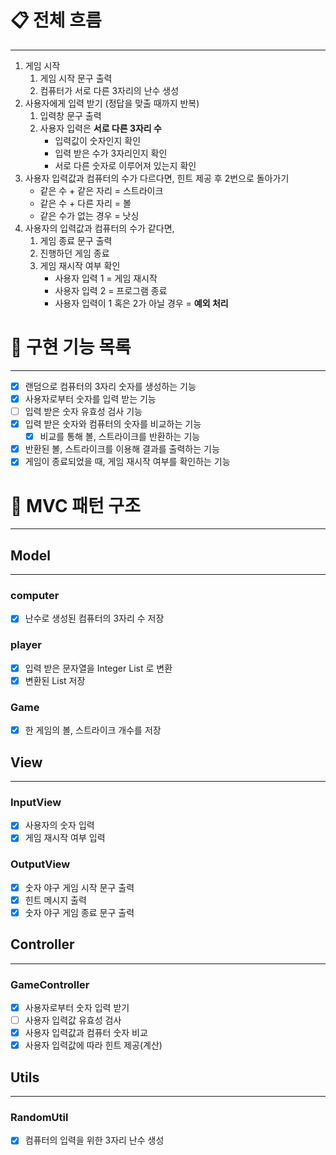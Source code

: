 # 📋 전체 흐름

---

1. 게임 시작
   1. 게임 시작 문구 출력
   2. 컴퓨터가 서로 다른 3자리의 난수 생성
2. 사용자에게 입력 받기 (정답을 맞출 때까지 반복)
   1. 입력창 문구 출력
   2. 사용자 입력은 **서로 다른 3자리 수**
      - 입력값이 숫자인지 확인
      - 입력 받은 수가 3자리인지 확인
      - 서로 다른 숫자로 이루어져 있는지 확인
3. 사용자 입력값과 컴퓨터의 수가 다르다면, 힌트 제공 후 2번으로 돌아가기
   - 같은 수 + 같은 자리 = 스트라이크
   - 같은 수 + 다른 자리 = 볼
   - 같은 수가 없는 경우 = 낫싱
4. 사용자의 입력값과 컴퓨터의 수가 같다면,
   1. 게임 종료 문구 출력
   2. 진행하던 게임 종료
   3. 게임 재시작 여부 확인
      - 사용자 입력 1 = 게임 재시작
      - 사용자 입력 2 = 프로그램 종료
      - 사용자 입력이 1 혹은 2가 아닐 경우 = **예외 처리**

# 🚀 구현 기능 목록

---

* [x] 랜덤으로 컴퓨터의 3자리 숫자를 생성하는 기능
* [x] 사용자로부터 숫자를 입력 받는 기능
* [ ] 입력 받은 숫자 유효성 검사 기능
* [x] 입력 받은 숫자와 컴퓨터의 숫자를 비교하는 기능
  * [x] 비교를 통해 볼, 스트라이크를 반환하는 기능
* [x] 반환된 볼, 스트라이크를 이용해 결과를 출력하는 기능
* [x] 게임이 종료되었을 때, 게임 재시작 여부를 확인하는 기능

# 🧬 MVC 패턴 구조

---
## Model

---

### computer

- [x] 난수로 생성된 컴퓨터의 3자리 수 저장

### player

- [x] 입력 받은 문자열을 Integer List 로 변환
- [x] 변환된 List 저장

### Game

- [x] 한 게임의 볼, 스트라이크 개수를 저장

## View

---

### InputView

- [x] 사용자의 숫자 입력
- [x] 게임 재시작 여부 입력

### OutputView

- [x] 숫자 야구 게임 시작 문구 출력
- [x] 힌트 메시지 출력
- [x] 숫자 야구 게임 종료 문구 출력

## Controller

---

### GameController

- [x] 사용자로부터 숫자 입력 받기
- [ ] 사용자 입력값 유효성 검사
- [x] 사용자 입력값과 컴퓨터 숫자 비교
- [x] 사용자 입력값에 따라 힌트 제공(계산)

## Utils

---

### RandomUtil

- [x] 컴퓨터의 입력을 위한 3자리 난수 생성
